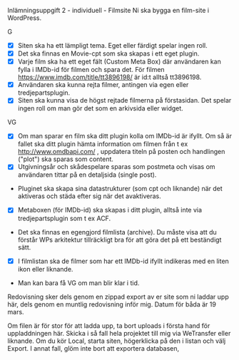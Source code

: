 Inlämningsuppgift 2 - individuell - Filmsite
Ni ska bygga en film-site i WordPress.

G

- [x] Siten ska ha ett lämpligt tema. Eget eller färdigt spelar ingen roll.
- [x] Det ska finnas en Movie-cpt som ska skapas i ett eget plugin.
- [x] Varje film ska ha ett eget fält (Custom Meta Box) där användaren kan fylla i IMDb-id för filmen och spara det. För filmen https://www.imdb.com/title/tt3896198/ är id:t alltså tt3896198.
- [x]  Användaren ska kunna rejta filmer, antingen via egen eller tredjepartsplugin.
- [x] Siten ska kunna visa de högst rejtade filmerna på förstasidan. Det spelar ingen roll om man gör det som en arkivsida eller widget.

VG

- [x] Om man sparar en film ska ditt plugin kolla om IMDb-id är ifyllt. Om så är fallet ska ditt plugin hämta information om filmen från t ex http://www.omdbapi.com/ , uppdatera titeln på posten och handlingen ("plot") ska sparas som content.
- [x] Utgivningsår och skådespelare sparas som postmeta och visas om användaren tittar på en detaljsida (single post).
- Pluginet ska skapa sina datastrukturer (som cpt och liknande) när det aktiveras och städa efter sig när det avaktiveras.
- [x] Metaboxen (för IMDb-id) ska skapas i ditt plugin, alltså inte via tredjepartsplugin som t ex ACF.
- Det ska finnas en egengjord filmlista (archive). Du måste visa att du förstår WPs arkitektur tillräckligt bra för att göra det på ett beständigt sätt.
- [x] I filmlistan ska de filmer som har ett IMDb-id ifyllt indikeras med en liten ikon eller liknande.

- Man kan bara få VG om man blir klar i tid.

Redovisning sker dels genom en zippad export av er site som ni laddar upp här, dels genom en muntlig redovisning inför mig. Datum för båda är 19 mars.

Om filen är för stor för att ladda upp, ta bort uploads i första hand för uppladdningen här. Skicka i så fall hela projektet till mig via WeTransfer eller liknande. Om du kör Local, starta siten, högerklicka på den i listan och välj Export. I annat fall, glöm inte bort att exportera databasen,
